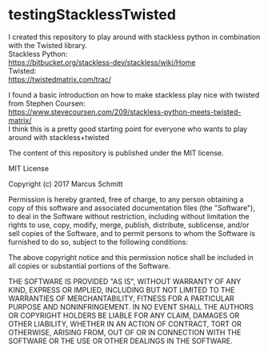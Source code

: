 # testingStacklessTwisted
I created this repository to play around with stackless python in combination with the Twisted library. <br />
Stackless Python: <br />
https://bitbucket.org/stackless-dev/stackless/wiki/Home  <br />
Twisted: <br />
https://twistedmatrix.com/trac/  <br />

I found a basic introduction on how to make stackless play nice with twisted from Stephen Coursen:  <br />
https://www.stevecoursen.com/209/stackless-python-meets-twisted-matrix/  <br />
I think this is a pretty good starting point for everyone who wants to play around with stackless+twisted


The content of this repository is published under the MIT license.

MIT License

Copyright (c) 2017 Marcus Schmitt

Permission is hereby granted, free of charge, to any person obtaining a copy
of this software and associated documentation files (the "Software"), to deal
in the Software without restriction, including without limitation the rights
to use, copy, modify, merge, publish, distribute, sublicense, and/or sell
copies of the Software, and to permit persons to whom the Software is
furnished to do so, subject to the following conditions:

The above copyright notice and this permission notice shall be included in all
copies or substantial portions of the Software.

THE SOFTWARE IS PROVIDED "AS IS", WITHOUT WARRANTY OF ANY KIND, EXPRESS OR
IMPLIED, INCLUDING BUT NOT LIMITED TO THE WARRANTIES OF MERCHANTABILITY,
FITNESS FOR A PARTICULAR PURPOSE AND NONINFRINGEMENT. IN NO EVENT SHALL THE
AUTHORS OR COPYRIGHT HOLDERS BE LIABLE FOR ANY CLAIM, DAMAGES OR OTHER
LIABILITY, WHETHER IN AN ACTION OF CONTRACT, TORT OR OTHERWISE, ARISING FROM,
OUT OF OR IN CONNECTION WITH THE SOFTWARE OR THE USE OR OTHER DEALINGS IN THE
SOFTWARE.
